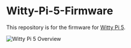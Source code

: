 # Witty-Pi-5-Firmware
This repository is for the firmware for [Witty Pi 5](https://www.uugear.com/product/witty-pi-5/).

![Witty Pi 5 Overview](https://www.uugear.com/wordpress/wp-content/uploads/2025/06/chart1.png)
